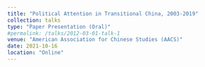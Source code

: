 ```yaml
---
title: "Political Attention in Transitional China, 2003-2019"
collection: talks
type: "Paper Presentation (Oral)"
#permalink: /talks/2012-03-01-talk-1
venue: "American Association for Chinese Studies (AACS)"
date: 2021-10-16
location: "Online"
---
```


